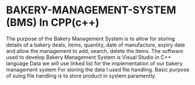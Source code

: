 # BAKERY-MANAGEMENT-SYSTEM (BMS) In CPP(c++)
The purpose of the Bakery Management System is to allow for storing details of a bakery deals, items, quantity, date of manufacture, expiry date and allow the management to add, search, delete the items.
The software used to develop Bakery Management System is 
Visual Studio in C++ language
Data we will use linked list for the implementation of our bakery management system
For storing the data I used file handling. Basic purpose of suing file handling is to store product in system paramently.









